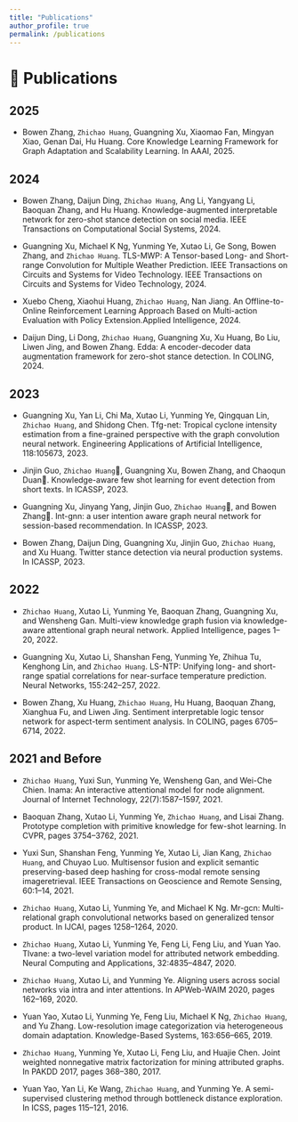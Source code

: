 ```yaml
---
title: "Publications"
author_profile: true
permalink: /publications
---
```


<!-- # 📃 Preprint
 -->

# 📝 Publications 

## 2025
- Bowen Zhang, `Zhichao Huang`, Guangning Xu, Xiaomao Fan, Mingyan Xiao, Genan Dai, Hu Huang. Core Knowledge Learning Framework for Graph Adaptation and Scalability Learning. In AAAI, 2025.  <a href="https://arxiv.org/abs/2407.01886"><i style="font-size: 20px;" class="fa fa-file-pdf"></i></a>

## 2024
- Bowen Zhang, Daijun Ding, `Zhichao Huang`, Ang Li, Yangyang Li, Baoquan Zhang, and Hu Huang. Knowledge-augmented interpretable network for zero-shot stance detection on social media. IEEE Transactions on Computational Social Systems, 2024. <a href="https://ieeexplore.ieee.org/abstract/document/10537616"><i style="font-size: 20px;" class="fa fa-file-pdf"></i></a>

- Guangning Xu, Michael K Ng, Yunming Ye, Xutao Li, Ge Song, Bowen Zhang, and `Zhichao Huang`. TLS-MWP: A Tensor-based Long- and Short-range Convolution for Multiple Weather Prediction. IEEE Transactions on Circuits and Systems for Video Technology. IEEE Transactions on Circuits and Systems for Video Technology, 2024. <a href="https://ieeexplore.ieee.org/document/10475377/"><i style="font-size: 20px;" class="fa fa-file-pdf"></i></a> <a href="hhttps://github.com/xuguangning1218/TLS_MWP"><i style="font-size: 20px;" class="fab fa-fw fa-github"></i></a>

- Xuebo Cheng, Xiaohui Huang, `Zhichao Huang`, Nan Jiang. An Offline-to-Online Reinforcement Learning Approach Based on Multi-action Evaluation with Policy Extension.Applied Intelligence, 2024. <a href="https://link.springer.com/article/10.1007/s10489-024-05806-2"><i style="font-size: 20px;" class="fa fa-file-pdf"></i></a> 

- Daijun Ding, Li Dong, `Zhichao Huang`, Guangning Xu, Xu Huang, Bo Liu, Liwen Jing, and Bowen Zhang. Edda: A encoder-decoder data augmentation framework for zero-shot stance detection. In COLING, 2024. <a href="https://arxiv.org/abs/2403.15715"><i style="font-size: 20px;" class="fa fa-file-pdf"></i></a> <a href="https://github.com/Szu-Ddj/EDDA"><i style="font-size: 20px;" class="fab fa-fw fa-github"></i></a>

## 2023
- Guangning Xu, Yan Li, Chi Ma, Xutao Li, Yunming Ye, Qingquan Lin, `Zhichao Huang`, and Shidong Chen.
Tfg-net: Tropical cyclone intensity estimation from a fine-grained perspective with the graph convolution neural network. Engineering Applications of Artificial Intelligence, 118:105673, 2023. <a href="https://www.sciencedirect.com/science/article/pii/S0952197622006637"><i style="font-size: 20px;" class="fa fa-file-pdf"></i></a> <a href="https://github.com/xuguangning1218/TI_Estimation"><i style="font-size: 20px;" class="fab fa-fw fa-github"></i></a>

- Jinjin Guo, `Zhichao Huang`📧, Guangning Xu, Bowen Zhang, and Chaoqun Duan📧. Knowledge-aware few shot learning for event detection from short texts. In ICASSP, 2023. <a href="https://ieeexplore.ieee.org/document/10095891"><i style="font-size: 20px;" class="fa fa-file-pdf"></i></a>

- Guangning Xu, Jinyang Yang, Jinjin Guo, `Zhichao Huang`📧, and Bowen Zhang📧. Int-gnn: a user intention aware graph neural network for session-based recommendation. In ICASSP, 2023.  <a href="https://ieeexplore.ieee.org/abstract/document/10097031"><i style="font-size: 20px;" class="fa fa-file-pdf"></i></a> <a href="https://github.com/xuguangning1218/IntGNN_ICASSP2023"><i style="font-size: 20px;" class="fab fa-fw fa-github"></i></a>

- Bowen Zhang, Daijun Ding, Guangning Xu, Jinjin Guo, `Zhichao Huang`, and Xu Huang. Twitter stance detection via neural production systems. In ICASSP, 2023. <a href="https://ieeexplore.ieee.org/document/10094597"><i style="font-size: 20px;" class="fa fa-file-pdf"></i></a>

## 2022
- `Zhichao Huang`, Xutao Li, Yunming Ye, Baoquan Zhang, Guangning Xu, and Wensheng Gan. Multi-view knowledge graph fusion via knowledge-aware attentional graph neural network. Applied Intelligence, pages 1–20, 2022. <a href="https://link.springer.com/article/10.1007/s10489-022-03667-1"><i style="font-size: 20px;" class="fa fa-file-pdf"></i></a> <a href="https://code.aliyun.com/hithzc/KAGNN"><i style="font-size: 20px;" class="fab fa-fw fa-github"></i></a>

- Guangning Xu, Xutao Li, Shanshan Feng, Yunming Ye, Zhihua Tu, Kenghong Lin, and `Zhichao Huang`. LS-NTP: Unifying long- and short-range spatial correlations for near-surface temperature prediction. Neural Networks, 155:242–257, 2022. <a href="https://www.sciencedirect.com/science/article/abs/pii/S0893608022002787"><i style="font-size: 20px;" class="fa fa-file-pdf"></i></a> <a href="https://github.com/xuguangning1218/LS_NTP"><i style="font-size: 20px;" class="fab fa-fw fa-github"></i></a>

- Bowen Zhang, Xu Huang, `Zhichao Huang`, Hu Huang, Baoquan Zhang, Xianghua Fu, and Liwen Jing. Sentiment interpretable logic tensor network for aspect-term sentiment analysis. In COLING, pages 6705–6714, 2022. <a href="https://aclanthology.org/2022.coling-1.582/"><i style="font-size: 20px;" class="fa fa-file-pdf"></i></a>


## 2021 and Before
- `Zhichao Huang`, Yuxi Sun, Yunming Ye, Wensheng Gan, and Wei-Che Chien. Inama: An interactive attentional model for node alignment. Journal of Internet Technology, 22(7):1587–1597, 2021. <a href="https://www.researchgate.net/profile/Wensheng-Gan/publication/357306249_INAMA_An_Interactive_Attentional_Model_for_Node_Alignment/links/638c05f3ca2e4b239c889c01/INAMA-An-Interactive-Attentional-Model-for-Node-Alignment.pdf"><i style="font-size: 20px;" class="fa fa-file-pdf"></i></a> 

- Baoquan Zhang, Xutao Li, Yunming Ye, `Zhichao Huang`, and Lisai Zhang. Prototype completion with primitive knowledge for few-shot learning. In CVPR, pages 3754–3762, 2021. <a href="http://openaccess.thecvf.com/content/CVPR2021/html/Zhang_Prototype_Completion_With_Primitive_Knowledge_for_Few-Shot_Learning_CVPR_2021_paper.html"><i style="font-size: 20px;" class="fa fa-file-pdf"></i></a> <a href="https://github.com/zhangbq-research/Prototype_Completion_for_FSL"><i style="font-size: 20px;" class="fab fa-fw fa-github"></i></a>

- Yuxi Sun, Shanshan Feng, Yunming Ye, Xutao Li, Jian Kang, `Zhichao Huang`, and Chuyao Luo. Multisensor fusion and explicit semantic preserving-based deep hashing for cross-modal remote sensing imageretrieval. IEEE Transactions on Geoscience and Remote Sensing, 60:1–14, 2021. <a href="https://ieeexplore.ieee.org/abstract/document/9656147/"><i style="font-size: 20px;" class="fa fa-file-pdf"></i></a> 

- `Zhichao Huang`, Xutao Li, Yunming Ye, and Michael K Ng. Mr-gcn: Multi-relational graph convolutional networks based on generalized tensor product. In IJCAI, pages 1258–1264, 2020. <a href="https://www.ijcai.org/proceedings/2020/175"><i style="font-size: 20px;" class="fa fa-file-pdf"></i></a> <a href="https://github.com/iceshzc/MR-GCN-DENSE"><i style="font-size: 20px;" class="fab fa-fw fa-github"></i></a>

- `Zhichao Huang`, Xutao Li, Yunming Ye, Feng Li, Feng Liu, and Yuan Yao. Tlvane: a two-level variation model for attributed network embedding. Neural Computing and Applications, 32:4835–4847, 2020. <a href="https://link.springer.com/article/10.1007/s00521-018-3875-5"><i style="font-size: 20px;" class="fa fa-file-pdf"></i></a>

- `Zhichao Huang`, Xutao Li, and Yunming Ye. Aligning users across social networks via intra and inter attentions. In APWeb-WAIM 2020, pages 162–169, 2020. <a href="https://link.springer.com/chapter/10.1007/978-3-030-60259-8_13"><i style="font-size: 20px;" class="fa fa-file-pdf"></i></a> 

- Yuan Yao, Xutao Li, Yunming Ye, Feng Liu, Michael K Ng, `Zhichao Huang`, and Yu Zhang. Low-resolution
image categorization via heterogeneous domain adaptation. Knowledge-Based Systems, 163:656–665, 2019. <a href="https://www.sciencedirect.com/science/article/abs/pii/S0950705118304787"><i style="font-size: 20px;" class="fa fa-file-pdf"></i></a>

- `Zhichao Huang`, Yunming Ye, Xutao Li, Feng Liu, and Huajie Chen. Joint weighted nonnegative matrix factorization for mining attributed graphs. In PAKDD 2017, pages 368–380, 2017. <a href="https://link.springer.com/chapter/10.1007/978-3-319-57454-7_29"><i style="font-size: 20px;" class="fa fa-file-pdf"></i></a> 

- Yuan Yao, Yan Li, Ke Wang, `Zhichao Huang`, and Yunming Ye. A semi-supervised clustering method
through bottleneck distance exploration. In ICSS, pages 115–121, 2016. <a href="https://ieeexplore.ieee.org/abstract/document/8057402"><i style="font-size: 20px;" class="fa fa-file-pdf"></i></a> 


